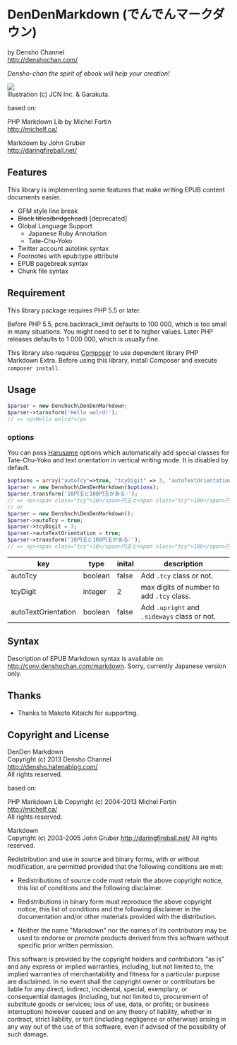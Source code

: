 DenDenMarkdown (でんでんマークダウン)
=============

by Densho Channel  
<http://denshochan.com/>

*Densho-chan the spirit of ebook will help your creation!*

![](https://lh4.googleusercontent.com/-m3cvu_gKtW8/TrauQGoZbHI/AAAAAAAAJdc/ytImJ4o4DcU/s288/sd-07.png)  
Illustration (c) JCN Inc. & Garakuta.

based on:

PHP Markdown Lib by Michel Fortin  
<http://michelf.ca/>

Markdown by John Gruber  
<http://daringfireball.net/>

Features
--------

This library is implementing some features that make writing EPUB content documents easier.

* GFM style line break
* <s>Block titles(bridgehead)</s> [deprecated]
* Global Language Support
    - Japanese Ruby Annotation
    - Tate-Chu-Yoko
* Twitter account autolink syntax
* Footnotes with epub:type attribute
* EPUB pagebreak syntax
* Chunk file syntax

Requirement
-----------

This library package requires PHP 5.5 or later.

Before PHP 5.5, pcre.backtrack_limit defaults to 100 000, which is too small
in many situations. You might need to set it to higher values. Later PHP
releases defaults to 1 000 000, which is usually fine.

This library also requires [Composer][composer] to use dependent library PHP Markdown Extra. Before using this library, install Composer and execute `composer install`.

[composer]: http://getcomposer.org/

Usage
------

```php
$parser = new Denshoch\DenDenMarkdown;
$parser->tarnsform('Hello wolrd!');
// => <p>Hello wolrd!</p>
```

### options

You can pass [Harusame](https://github.com/denshoch/harusame) options which automatically add special classes for Tate-Chu-Yoko and text orientation in vertical writing mode. It is disabled by default.

```php
$options = array("autoTcy"=>true, "tcyDigit" => 3, "autoTextOrientation" => true);
$parser = new Denshoch\DenDenMarkdown($options);
$parser.transform('10円玉と100円玉がある♡');
// => <p><span class="tcy">10</span>円玉と<span class="tcy">100</span>円玉がある<span class="upright">♡</span></p>
// or
$parser = new Denshoch\DenDenMarkdown();
$parser->autoTcy = true;
$parser->tcyDigit = 3;
$parser->autoTextOrientation = true;
$parser->transform('10円玉と100円玉がある♡');
// => <p><span class="tcy">10</span>円玉と<span class="tcy">100</span>円玉がある<span class="upright">♡</span></p>
```

| key | type | inital | description |
| --- | ---  | ---    | ---         |
| autoTcy | boolean | false | Add `.tcy` class or not. |
| tcyDigit | integer | 2   | max digits of number to add `.tcy` class. |
| autoTextOrientation | boolean | false | Add `.upright` and `.sideways` class or not. |

Syntax
------

Description of EPUB Markdown syntax is available on <http://conv.denshochan.com/markdown>. Sorry, currently Japanese version only.

Thanks
------

- Thanks to Makoto Kitaichi for supporting.

Copyright and License
---------------------

DenDen Markdown  
Copyright (c) 2013 Densho Channel  
<http://densho.hatenablog.com/>  
All rights reserved.

based on:

PHP Markdown Lib
Copyright (c) 2004-2013 Michel Fortin  
<http://michelf.ca/>  
All rights reserved.

Markdown  
Copyright (c) 2003-2005 John Gruber
<http://daringfireball.net/>
All rights reserved.

Redistribution and use in source and binary forms, with or without
modification, are permitted provided that the following conditions are
met:

*   Redistributions of source code must retain the above copyright
    notice, this list of conditions and the following disclaimer.

*   Redistributions in binary form must reproduce the above copyright
    notice, this list of conditions and the following disclaimer in the
    documentation and/or other materials provided with the
    distribution.

*   Neither the name "Markdown" nor the names of its contributors may
    be used to endorse or promote products derived from this software
    without specific prior written permission.

This software is provided by the copyright holders and contributors "as
is" and any express or implied warranties, including, but not limited
to, the implied warranties of merchantability and fitness for a
particular purpose are disclaimed. In no event shall the copyright owner
or contributors be liable for any direct, indirect, incidental, special,
exemplary, or consequential damages (including, but not limited to,
procurement of substitute goods or services; loss of use, data, or
profits; or business interruption) however caused and on any theory of
liability, whether in contract, strict liability, or tort (including
negligence or otherwise) arising in any way out of the use of this
software, even if advised of the possibility of such damage.

<!--


                                      ''          :;||;:
                           '::;;||1111111111|; :|1111111|'
                        ' '|11111111111111111111111111111|'
                     ';|;;;1111111111111111111111111111111;:
                 :||;|11111;1111111111111111111111111111111;'
              :;111;1111111111111111111111111111111111111111 '
            ;11111|111111111111111111111111111|111111111111|  '
          '|11111111111111111111111111111111111111111112111|   '
         ';1111111111111111111111111111111111111111111221:11;
        ';1111111111111111111111122211112211111111111;:|2::11:
        :|1111111111111111221112|1221111222111222111    ;2:111;;;;
       ::1111111|11111111111112;'11111121|11111|1| 11::;|122111111|
       ;;1111111|111211122;122|::;1;21111:::;11112222222211221111111
      ::1111111|1111211122'|21':::1'12112:   :|1222222222222211111111:
      ::1111112|1111221211':2;'''':' |212;  ''   ;1222222$$22111111112:
      ::1111111;11122212;;  |::'      ;121  1  :1$0$122222122 |21111122
      :|111111:'11122222:      ':       ;1:;:'100000$;11121 ;  '12111121
      '|111111  :1122221: ':;;:'';:        ':1108&8$2|'12111;    :111122
       |11111:   ;2222211110000021;         ':;|$0$1|; ;22221|    '111221
       ;11112     2222211:;008&8$1:            ;;;1;|' '$21221;     11222
       ;11111    '221121:::;;88011'            '::;:'  |1:11211     ;2212:
        21111    :221121:  '1111||   '::         ''':;1;   11;|      2112'
        11111    :1|12202   ;:::;;   :'::      '  ';1$;     2 ;      1111
        ;1111    ';'222001   ::''   ':'':::1'  ':;1$0;      ' :      212'
         1111     : 1111;$$1:::;;::':'''||;|::;11;1|;'               11;
         1111       |11 ' |::;:' ::::' ;|111|121112$;'               2;
         :222       '11   '':;  '    :'|1111221211$$2    :          ;;
          121|       ;2  '' :;'     ':  ':;222111$$$$1 '::          '
           121        |;  : |1'      : :|1112221|2$$$21:  '
            ;21           '';||:  : ';122212122$22$$$22'   '
             ;2;            :1|||1112$222$22$2$$$$$$$$$;  ' ''
              :1:                2$$$$$$$$$$$$$$$$$$$$$1 '     '
                ;;               ;$$$$$$$$$$$$$$$$$$$$$2   '      ':
                                 1$$$$$$$$$$$$$$$$$$$$$2;     ' :
                                |2$$$$$$$$$$$000$$$$$$$21       '
                             ;1$00$$$$$$$$$00000000000$$0:
                          ;1$000000000$$$$0000000000000002
                       :1$0000000000000000000000000000000$;
                       '1$000000000000000000000000000000001
                         :200000000000000000000000000000002
                           '|112$000000000000000000000000$|
                                ::12000000000000000$21|;|'
                                 '  :|112221111|;:'  '
                                  ::::       :     '|;'
                                 : ;:        :     ': '
                                    '        '     '
                                     '       '    '
                                '11         '    '
                               :2$$:      :     '
                               12$$1      '
                               :$2;'      '    '
                                         '    '
                                         ;; :;;
                                         1$1$$;
                                        '$$$$1
                                         ;;:'

                            Verus Nullus, Omnis Licitus
-->
